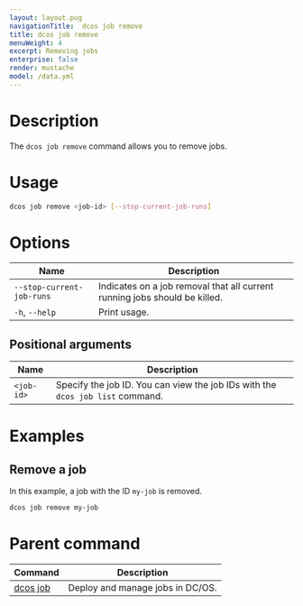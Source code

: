 ```yaml
---
layout: layout.pug
navigationTitle:  dcos job remove
title: dcos job remove
menuWeight: 4
excerpt: Removing jobs
enterprise: false
render: mustache
model: /data.yml
---
```



# Description

The `dcos job remove` command allows you to remove jobs.

# Usage

```bash
dcos job remove <job-id> [--stop-current-job-runs]
```

# Options

| Name |  Description |
|---------|-------------|
| `--stop-current-job-runs`   |  Indicates on a job removal that all current running jobs should be killed. |
|`-h`, `--help` |   Print usage. |

## Positional arguments

| Name | Description |
|---------|-------------|
| `<job-id>`   |  Specify the job ID. You can view the job IDs with the `dcos job list` command. |



# Examples

## Remove a job

In this example, a job with the ID `my-job` is removed.

```bash
dcos job remove my-job
```

# Parent command

| Command | Description |
|---------|-------------|
| [dcos job](/1.14/cli/command-reference/dcos-job/) |  Deploy and manage jobs in DC/OS. |
